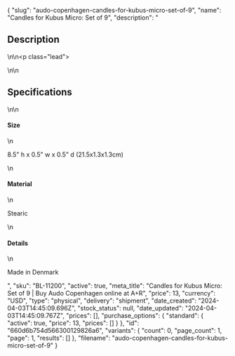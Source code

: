 {
  "slug": "audo-copenhagen-candles-for-kubus-micro-set-of-9",
  "name": "Candles for Kubus Micro: Set of 9",
  "description": "<h2>Description</h2>\n<!-- split -->\n<p class=\"lead\"> </p>\n<!-- split -->\n<h2>Specifications</h2>\n<!-- split -->\n<h4>Size</h4>\n<p>8.5\" h x 0.5\" w x 0.5\" d (21.5x1.3x1.3cm)</p>\n<h4>Material</h4>\n<p>Stearic</p>\n<h4>Details</h4>\n<p>Made in Denmark</p>",
  "sku": "BL-11200",
  "active": true,
  "meta_title": "Candles for Kubus Micro: Set of 9 | Buy Audo Copenhagen online at A+R",
  "price": 13,
  "currency": "USD",
  "type": "physical",
  "delivery": "shipment",
  "date_created": "2024-04-03T14:45:09.696Z",
  "stock_status": null,
  "date_updated": "2024-04-03T14:45:09.767Z",
  "prices": [],
  "purchase_options": {
    "standard": {
      "active": true,
      "price": 13,
      "prices": []
    }
  },
  "id": "660d6b754d566300129826a6",
  "variants": {
    "count": 0,
    "page_count": 1,
    "page": 1,
    "results": []
  },
  "filename": "audo-copenhagen-candles-for-kubus-micro-set-of-9"
}